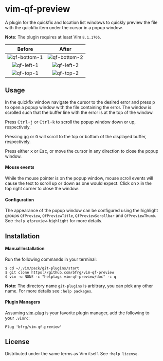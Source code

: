 # vim-qf-preview

A plugin for the quickfix and location list windows to quickly preview the file
with the quickfix item under the cursor in a popup window.

**Note:** The plugin requires at least Vim `8.1.1705`.

| Before                            | After                             |
|:---------------------------------:|:---------------------------------:|
| ![qf-bottom-1][Quickfix-bottom-1] | ![qf-bottom-2][Quickfix-bottom-2] |
| ![qf-left-1][Quickfix-left-1]     | ![qf-left-2][Quickfix-left-2]     |
| ![qf-top-1][Quickfix-top-1]       | ![qf-top-2][Quickfix-top-2]       |


## Usage

In the quickfix window navigate the cursor to the desired error and press
<kbd>p</kbd> to open a popup window with the file containing the error. The
window is scrolled such that the buffer line with the error is at the top of the
window.

Press <kbd>Ctrl-j</kbd> or <kbd>Ctrl-k</kbd> to scroll the popup window down
or up, respectively.

Pressing <kbd>gg</kbd> or <kbd>G</kbd> will scroll to the top or bottom of the
displayed buffer, respectively.

Press either <kbd>x</kbd> or <kbd>Esc</kbd>, or move the cursor in any direction
to close the popup window.

#### Mouse events

While the mouse pointer is on the popup window, mouse scroll events will cause
the text to scroll up or down as one would expect. Click on `X` in the top right
corner to close the window.

#### Configuration

The appearance of the popup window can be configured using the highlight groups
`QfPreview`, `QfPreviewTitle`, `QfPreviewScrollbar` and `QfPreviewThumb`. See
`:help qfpreview-highlight` for more details.


## Installation

#### Manual Installation

Run the following commands in your terminal:
```
$ cd ~/.vim/pack/git-plugins/start
$ git clone https://github.com/bfrg/vim-qf-preview
$ vim -u NONE -c "helptags vim-qf-preview/doc" -c q
```
**Note:** The directory name `git-plugins` is arbitrary, you can pick any other
name. For more details see `:help packages`.

#### Plugin Managers

Assuming [vim-plug](https://github.com/junegunn/vim-plug) is your favorite
plugin manager, add the following to your `.vimrc`:
```vim
Plug 'bfrg/vim-qf-preview'
```


## License

Distributed under the same terms as Vim itself. See `:help license`.

[Quickfix-bottom-1]: https://user-images.githubusercontent.com/6266600/64166843-385b8580-ce48-11e9-9412-03b545e795f6.png
[Quickfix-bottom-2]: https://user-images.githubusercontent.com/6266600/64166855-3db8d000-ce48-11e9-87ac-5773d201e11c.png "Popup window appears above quickfix window"
[Quickfix-left-1]: https://user-images.githubusercontent.com/6266600/64167089-c6377080-ce48-11e9-9742-51ebfad6f6b2.png
[Quickfix-left-2]: https://user-images.githubusercontent.com/6266600/64167088-c59eda00-ce48-11e9-9d4e-9a65a8c40f62.png "Popup window appears above quickfix window with same width"
[Quickfix-top-1]: https://user-images.githubusercontent.com/6266600/64167267-31814280-ce49-11e9-879a-b9a1275a682d.png
[Quickfix-top-2]: https://user-images.githubusercontent.com/6266600/64167268-31814280-ce49-11e9-92a1-bc02be2096ac.png "Popup window appears below quickfix window"
